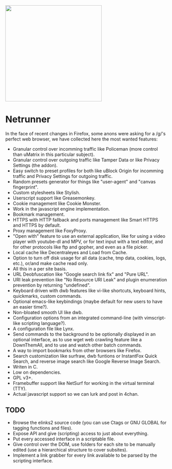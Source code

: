 <img height="300" src="https://u.teknik.io/wASmM.png">

# Netrunner
In the face of recent changes in Firefox, some anons were asking for a /g/'s perfect web browser, we have collected here the most wanted features:
- Granular control over incomming traffic like Policeman (more control than uMatrix in this particular subject).
- Granular control over outgoing traffic like Tamper Data or like Privacy Settings (the addon).
- Easy switch to preset profiles for both like uBlock Origin for incomming traffic and Privacy Settings for outgoing traffic.
- Random presets generator for things like "user-agent" and "canvas fingerprint".
- Custom stylesheets like Stylish.
- Userscript support like Greasemonkey.
- Cookie management like Cookie Monster.
- Work in the javascript engine implementation.
- Bookmark management.
- HTTPS with HTTP fallback and ports management like Smart HTTPS and HTTPS by default.
- Proxy management like FoxyProxy.
- "Open with" feature to use an external application, like for using a video player with youtube-dl and MPV, or for text input with a text editor, and for other protocols like ftp and gopher, and even as a file picker.
- Local cache like Decentraleyes and Load from Cache.
- Option to turn off disk usage for all data (cache, tmp data, cookies, logs, etc.), or/and make cache read only.
- All this in a per site basis.
- URL Deobfuscation like "Google search link fix" and "Pure URL".
- URI leak prevention like "No Resource URI Leak" and plugin enumeration prevention by returning "undefined".
- Keyboard driven with dwb features like vi-like shortcuts, keyboard hints, quickmarks, custom commands.
- Optional emacs-like keybindings (maybe default for new users to have an easier time?).
- Non-bloated smooth UI like dwb.
- Configuration options from an integrated command-line (with vimscript-like scripting language?).
- A configuration file like Lynx.
- Send commands to the background to be optionally displayed in an optional interface, as to use wget web crawling feature like a DownThemAll, and to use and watch other batch commands.
- A way to import bookmarks from other browsers like Firefox.
- Search customization like surfraw, dwb funtions or InstantFox Quick Search, and reverse image search like Google Reverse Image Search.
- Writen in C.
- Low on dependencies.
- GPL v3+.
- Framebuffer support like NetSurf for working in the virtual terminal (TTY).
- Actual javascript support so we can lurk and post in 4chan.

## TODO
- Browse the elinks2 source code (you can use Ctags or GNU GLOBAL for tagging functions and files).
- Expose API and give (scripting) access to just about everything.
- Put every accessed interface in a scriptable file.
- Give control over the DOM, use folders for each site to be manually edited (use a hierarchical structure to cover subsites).
- Implement a link grabber for every link available to be parsed by the scripting interface.
